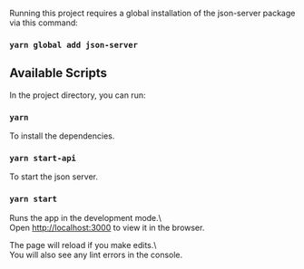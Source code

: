 Running this project requires a global installation of the json-server package via this command:  
### `yarn global add json-server`  

## Available Scripts  

In the project directory, you can run:

### `yarn`  

To install the dependencies.  

### `yarn start-api`  
To start the json server.

### `yarn start`  

Runs the app in the development mode.\  
Open [http://localhost:3000](http://localhost:3000) to view it in the browser.  

The page will reload if you make edits.\  
You will also see any lint errors in the console.  
